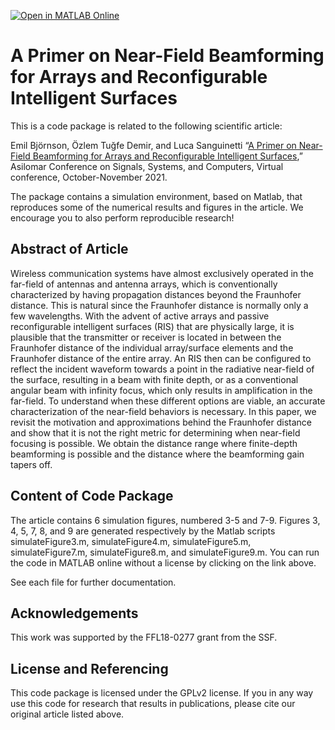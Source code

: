 [![Open in MATLAB Online](https://www.mathworks.com/images/responsive/global/open-in-matlab-online.svg)](https://matlab.mathworks.com/open/github/v1?repo=emilbjornson/nearfield-primer)

A Primer on Near-Field Beamforming for Arrays and Reconfigurable Intelligent Surfaces
==================

This is a code package is related to the following scientific article:

Emil Björnson, Özlem Tuğfe Demir, and Luca Sanguinetti “[A Primer on Near-Field Beamforming for Arrays and Reconfigurable Intelligent Surfaces](https://arxiv.org/pdf/2110.06661.pdf
),” Asilomar Conference on Signals, Systems, and Computers, Virtual conference, October-November 2021.

The package contains a simulation environment, based on Matlab, that reproduces some of the numerical results and figures in the article. We encourage you to also perform reproducible research!


## Abstract of Article

Wireless communication systems have almost exclusively operated in the far-field of antennas and antenna arrays,
which is conventionally characterized by having propagation
distances beyond the Fraunhofer distance. This is natural since
the Fraunhofer distance is normally only a few wavelengths.
With the advent of active arrays and passive reconfigurable
intelligent surfaces (RIS) that are physically large, it is plausible
that the transmitter or receiver is located in between the
Fraunhofer distance of the individual array/surface elements and
the Fraunhofer distance of the entire array. An RIS then can be
configured to reflect the incident waveform towards a point in
the radiative near-field of the surface, resulting in a beam with
finite depth, or as a conventional angular beam with infinity
focus, which only results in amplification in the far-field. To
understand when these different options are viable, an accurate
characterization of the near-field behaviors is necessary. In this
paper, we revisit the motivation and approximations behind the
Fraunhofer distance and show that it is not the right metric for
determining when near-field focusing is possible. We obtain the
distance range where finite-depth beamforming is possible and
the distance where the beamforming gain tapers off.

## Content of Code Package

The article contains 6 simulation figures, numbered 3-5 and 7-9. Figures 3, 4, 5, 7, 8, and 9 are generated respectively by the Matlab scripts simulateFigure3.m, simulateFigure4.m, simulateFigure5.m, simulateFigure7.m, simulateFigure8.m, and simulateFigure9.m. You can run the code in MATLAB online without a license by clicking on the link above.

See each file for further documentation.

## Acknowledgements

This work was supported by the FFL18-0277 grant from the SSF.

## License and Referencing

This code package is licensed under the GPLv2 license. If you in any way use this code for research that results in publications, please cite our original article listed above.

